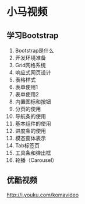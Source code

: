 小马视频
=======

## 学习Bootstrap

1. Bootstrap是什么
2. 开发环境准备
3. Grid网格系统
4. 响应式网页设计
5. 表格样式
6. 表单使用1
7. 表单使用2
8. 内置图标和按钮
9. 分页的使用
10. 导航条的使用
11. 基本组件的使用
12. 进度条的使用
13. 模态窗体表示
14. Tab标签页
15. 工具条和弹出框
16. 轮播（Carousel）

## 优酷视频

http://i.youku.com/komavideo
